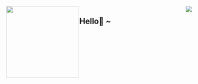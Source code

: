 <img align="right" src="https://github-readme-stats.vercel.app/api?username=onevcat&show_icons=true&icon_color=CE1D2D&text_color=718096&bg_color=ffffff&hide_title=true" />
<img align="left" src="https://bubkoo-server.vercel.app/365dots" height="196"/>

<h2>Hello👋 ~</h2>
